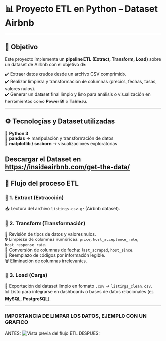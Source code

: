 # 📊 Proyecto ETL en Python – Dataset Airbnb  

---

## 🎯 Objetivo  
Este proyecto implementa un **pipeline ETL (Extract, Transform, Load)** sobre un dataset de Airbnb con el objetivo de:  

✔️ Extraer datos crudos desde un archivo CSV comprimido.  
✔️ Realizar limpieza y transformación de columnas (precios, fechas, tasas, valores nulos).  
✔️ Generar un dataset final limpio y listo para análisis o visualización en herramientas como **Power BI** o **Tableau**.  

---

## ⚙️ Tecnologías y Dataset utilizadas
🔹 **Python 3**  
🔹 **pandas** → manipulación y transformación de datos  
🔹 **matplotlib / seaborn** → visualizaciones exploratorias  

Descargar el Dataset en https://insideairbnb.com/get-the-data/
---

## 📂 Flujo del proceso ETL  

### 🔹 1. Extract (Extracción)  
📥 Lectura del archivo `listings.csv.gz` (Airbnb dataset).  

### 🔹 2. Transform (Transformación)  
🧹 Revisión de tipos de datos y valores nulos.  
💲 Limpieza de columnas numéricas: `price`, `host_acceptance_rate`, `host_response_rate`.  
📅 Conversión de columnas de fecha: `last_scraped`, `host_since`.  
🔄 Reemplazo de códigos por información legible.  
🗑️ Eliminación de columnas irrelevantes.  

### 🔹 3. Load (Carga)  
💾 Exportación del dataset limpio en formato `.csv` → `listings_clean.csv`.  
📊 Listo para integrarse en dashboards o bases de datos relacionales (ej. **MySQL**, **PostgreSQL**).  

---
### IMPORTANCIA DE LIMPAR LOS DATOS, EJEMPLO CON UN GRAFICO
ANTES:
![Vista previa del flujo ETL](GRAFICO(ANTES).PNG)
DESPUES:







